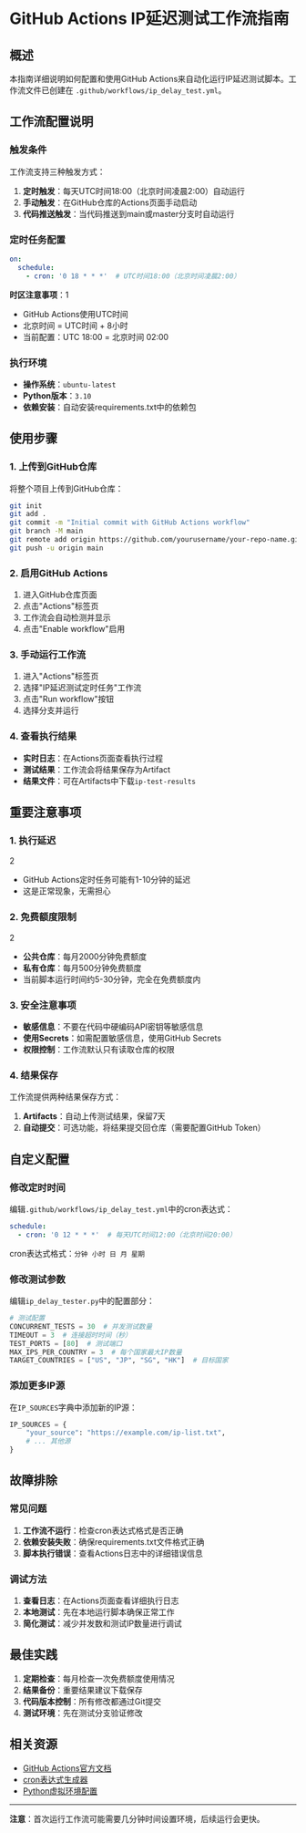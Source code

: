 # GitHub Actions IP延迟测试工作流指南

## 概述

本指南详细说明如何配置和使用GitHub Actions来自动化运行IP延迟测试脚本。工作流文件已创建在 `.github/workflows/ip_delay_test.yml`。

## 工作流配置说明

### 触发条件

工作流支持三种触发方式：

1. **定时触发**：每天UTC时间18:00（北京时间凌晨2:00）自动运行
2. **手动触发**：在GitHub仓库的Actions页面手动启动
3. **代码推送触发**：当代码推送到main或master分支时自动运行

### 定时任务配置

```yaml
on:
  schedule:
    - cron: '0 18 * * *'  # UTC时间18:00（北京时间凌晨2:00）
```

**时区注意事项**：<mcreference link="https://blog.51cto.com/u_16213713/12352109" index="1">1</mcreference>
- GitHub Actions使用UTC时间
- 北京时间 = UTC时间 + 8小时
- 当前配置：UTC 18:00 = 北京时间 02:00

### 执行环境

- **操作系统**：`ubuntu-latest`
- **Python版本**：`3.10`
- **依赖安装**：自动安装requirements.txt中的依赖包

## 使用步骤

### 1. 上传到GitHub仓库

将整个项目上传到GitHub仓库：

```bash
git init
git add .
git commit -m "Initial commit with GitHub Actions workflow"
git branch -M main
git remote add origin https://github.com/yourusername/your-repo-name.git
git push -u origin main
```

### 2. 启用GitHub Actions

1. 进入GitHub仓库页面
2. 点击"Actions"标签页
3. 工作流会自动检测并显示
4. 点击"Enable workflow"启用

### 3. 手动运行工作流

1. 进入"Actions"标签页
2. 选择"IP延迟测试定时任务"工作流
3. 点击"Run workflow"按钮
4. 选择分支并运行

### 4. 查看执行结果

- **实时日志**：在Actions页面查看执行过程
- **测试结果**：工作流会将结果保存为Artifact
- **结果文件**：可在Artifacts中下载`ip-test-results`

## 重要注意事项

### 1. 执行延迟
<mcreference link="https://blog.51cto.com/aiyc/13293825" index="2">2</mcreference>
- GitHub Actions定时任务可能有1-10分钟的延迟
- 这是正常现象，无需担心

### 2. 免费额度限制
<mcreference link="https://blog.51cto.com/aiyc/13293825" index="2">2</mcreference>
- **公共仓库**：每月2000分钟免费额度
- **私有仓库**：每月500分钟免费额度
- 当前脚本运行时间约5-30分钟，完全在免费额度内

### 3. 安全注意事项

- **敏感信息**：不要在代码中硬编码API密钥等敏感信息
- **使用Secrets**：如需配置敏感信息，使用GitHub Secrets
- **权限控制**：工作流默认只有读取仓库的权限

### 4. 结果保存

工作流提供两种结果保存方式：

1. **Artifacts**：自动上传测试结果，保留7天
2. **自动提交**：可选功能，将结果提交回仓库（需要配置GitHub Token）

## 自定义配置

### 修改定时时间

编辑`.github/workflows/ip_delay_test.yml`中的cron表达式：

```yaml
schedule:
  - cron: '0 12 * * *'  # 每天UTC时间12:00（北京时间20:00）
```

cron表达式格式：`分钟 小时 日 月 星期`

### 修改测试参数

编辑`ip_delay_tester.py`中的配置部分：

```python
# 测试配置
CONCURRENT_TESTS = 30  # 并发测试数量
TIMEOUT = 3  # 连接超时时间（秒）
TEST_PORTS = [80]  # 测试端口
MAX_IPS_PER_COUNTRY = 3  # 每个国家最大IP数量
TARGET_COUNTRIES = ["US", "JP", "SG", "HK"]  # 目标国家
```

### 添加更多IP源

在`IP_SOURCES`字典中添加新的IP源：

```python
IP_SOURCES = {
    "your_source": "https://example.com/ip-list.txt",
    # ... 其他源
}
```

## 故障排除

### 常见问题

1. **工作流不运行**：检查cron表达式格式是否正确
2. **依赖安装失败**：确保requirements.txt文件格式正确
3. **脚本执行错误**：查看Actions日志中的详细错误信息

### 调试方法

1. **查看日志**：在Actions页面查看详细执行日志
2. **本地测试**：先在本地运行脚本确保正常工作
3. **简化测试**：减少并发数和测试IP数量进行调试

## 最佳实践

1. **定期检查**：每月检查一次免费额度使用情况
2. **结果备份**：重要结果建议下载保存
3. **代码版本控制**：所有修改都通过Git提交
4. **测试环境**：先在测试分支验证修改

## 相关资源

- [GitHub Actions官方文档](https://docs.github.com/en/actions)
- [cron表达式生成器](https://crontab.guru/)
- [Python虚拟环境配置](https://docs.python.org/3/tutorial/venv.html)

---

**注意**：首次运行工作流可能需要几分钟时间设置环境，后续运行会更快。